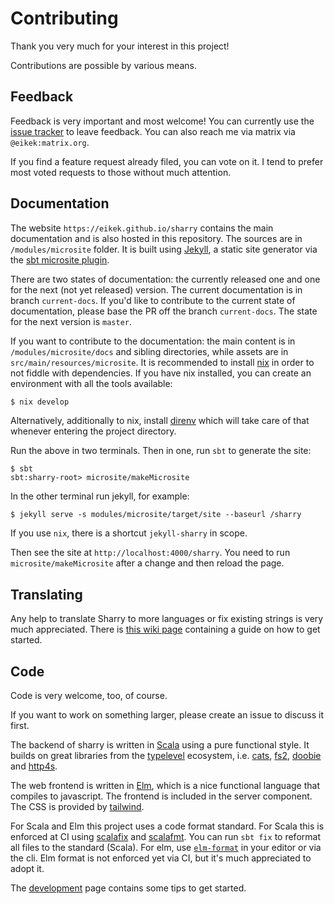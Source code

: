 # Contributing

Thank you very much for your interest in this project!

Contributions are possible by various means.


## Feedback

Feedback is very important and most welcome! You can currently use the
[issue tracker](https://github.com/eikek/sharry/issues/new) to leave
feedback. You can also reach me via matrix via `@eikek:matrix.org`.

If you find a feature request already filed, you can vote on it. I
tend to prefer most voted requests to those without much attention.


## Documentation

The website `https://eikek.github.io/sharry` contains the main
documentation and is also hosted in this repository. The sources are
in `/modules/microsite` folder. It is built using
[Jekyll](https://jekyllrb.com), a static site generator via the [sbt
microsite plugin](https://47degrees.github.io/sbt-microsites/).

There are two states of documentation: the currently released one and
one for the next (not yet released) version. The current documentation
is in branch `current-docs`. If you'd like to contribute to the
current state of documentation, please base the PR off the branch
`current-docs`. The state for the next version is `master`.

If you want to contribute to the documentation: the main content is in
`/modules/microsite/docs` and sibling directories, while assets are in
`src/main/resources/microsite`. It is recommended to install
[nix](https://nixos.org/guides/install-nix.html) in order to not
fiddle with dependencies. If you have nix installed, you can create an
environment with all the tools available:

``` bash
$ nix develop
```

Alternatively, additionally to nix, install
[direnv](https://direnv.net/) which will take care of that whenever
entering the project directory.

Run the above in two terminals. Then in one, run `sbt` to generate the site:
```
$ sbt
sbt:sharry-root> microsite/makeMicrosite
```

In the other terminal run jekyll, for example:
```
$ jekyll serve -s modules/microsite/target/site --baseurl /sharry
```

If you use `nix`, there is a shortcut `jekyll-sharry` in scope.

Then see the site at `http://localhost:4000/sharry`. You need to run
`microsite/makeMicrosite` after a change and then reload the page.


## Translating

Any help to translate Sharry to more languages or fix existing strings
is very much appreciated. There is [this wiki
page](https://github.com/eikek/sharry/wiki/Translation) containing a
guide on how to get started.


## Code

Code is very welcome, too, of course.

If you want to work on something larger, please create an issue to
discuss it first.

The backend of sharry is written in [Scala](https://scala-lang.org)
using a pure functional style. It builds on great libraries from the
[typelevel](https://typelevel.org) ecosystem, i.e.
[cats](https://typelevel.org/cats), [fs2](https://fs2.io),
[doobie](https://tpolecat.github.io/doobie/) and
[http4s](https://http4s.org/).

The web frontend is written in [Elm](https://elm-lang.org), which is a
nice functional language that compiles to javascript. The frontend is
included in the server component. The CSS is provided by
[tailwind](https://tailwindcss.com).

For Scala and Elm this project uses a code format standard. For Scala
this is enforced at CI using
[scalafix](https://scalacenter.github.io/scalafix/) and
[scalafmt](https://scalameta.org/scalafmt/). You can run `sbt fix` to
reformat all files to the standard (Scala). For elm, use
[`elm-format`](https://github.com/avh4/elm-format) in your editor or
via the cli. Elm format is not enforced yet via CI, but it's much
appreciated to adopt it.


The [development](https://eikek.github.io/sharry/doc/dev) page
contains some tips to get started.
